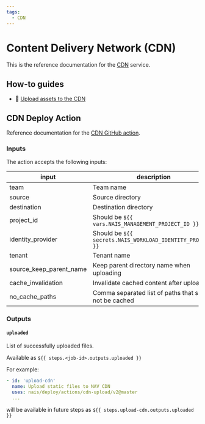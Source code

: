 ```yaml
---
tags:
  - CDN
---
```


# Content Delivery Network (CDN)

This is the reference documentation for the [CDN](../explanation/cdn.md) service.

## How-to guides

- :dart: [Upload assets to the CDN](../how-to-guides/cdn.md)

## CDN Deploy Action

Reference documentation for the [CDN GitHub action](https://github.com/nais/deploy/blob/master/actions/cdn-upload/v2/action.yaml).

### Inputs

The action accepts the following inputs:

| input                   | description                                                | default | required |
|-------------------------|------------------------------------------------------------|---------|----------|
| team                    | Team name                                                  | ❌      | true     |
| source                  | Source directory                                           | ❌      | true     |
| destination             | Destination directory                                      | ❌      | true     |
| project_id              | Should be `${{ vars.NAIS_MANAGEMENT_PROJECT_ID }}`         | ❌      | true     |
| identity_provider       | Should be `${{ secrets.NAIS_WORKLOAD_IDENTITY_PROVIDER }}` | ❌      | true     |
| tenant                  | Tenant name                                                | `"nav"` | false    |
| source_keep_parent_name | Keep parent directory name when uploading                  | `true`  | false    |
| cache_invalidation      | Invalidate cached content after upload                     | `false` | false    |
| no_cache_paths          | Comma separated list of paths that should not be cached    | `""`    | false    |

### Outputs

#### `uploaded`

List of successfully uploaded files.

Available as `${{ steps.<job-id>.outputs.uploaded }}`

For example:

```yaml
- id: 'upload-cdn'
  name: Upload static files to NAV CDN
  uses: nais/deploy/actions/cdn-upload/v2@master
  ...
```

will be available in future steps as `${{ steps.upload-cdn.outputs.uploaded }}`
